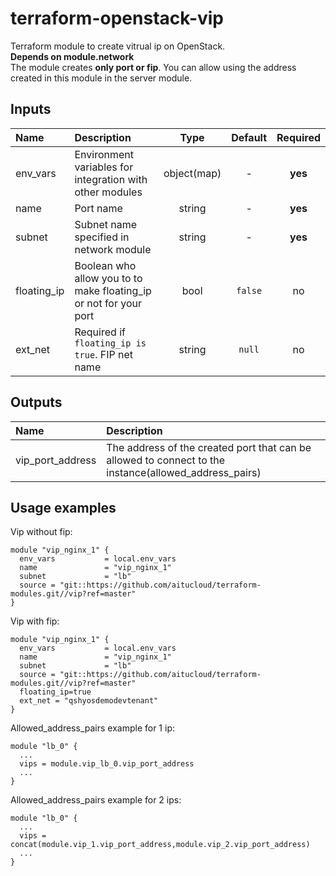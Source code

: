 # terraform-openstack-vip


Terraform module to create vitrual ip on OpenStack.  
**Depends on module.network**  
The module creates **only port or fip**. You can allow using the address created in this module in the server module.  

## Inputs
| Name | Description | Type | Default | Required |
|:-----|:------------|:----:|:-------:|:--------:|
|env_vars  | Environment variables for integration with other modules | object(map) | - | **yes** |
|name  | Port name | string | - | **yes** |
|subnet  | Subnet name specified in network module | string | - | **yes** |
|floating_ip  | Boolean who allow you to to make floating_ip or not for your port | bool | `false` | no |
|ext_net  | Required if `floating_ip is true`. FIP net name  | string |`null` | no |

## Outputs
| Name | Description |
|:-----|:------------|
| vip_port_address | The address of the created port that can be allowed to connect to the instance(allowed_address_pairs) |

## Usage examples
Vip without fip:
```hcl
module "vip_nginx_1" {
  env_vars           = local.env_vars
  name               = "vip_nginx_1"
  subnet             = "lb"
  source = "git::https://github.com/aitucloud/terraform-modules.git//vip?ref=master"
}
```
Vip with fip:
```hcl
module "vip_nginx_1" {
  env_vars           = local.env_vars
  name               = "vip_nginx_1"
  subnet             = "lb"
  source = "git::https://github.com/aitucloud/terraform-modules.git//vip?ref=master"
  floating_ip=true
  ext_net = "qshyosdemodevtenant"
}
```
Allowed_address_pairs example for 1 ip:
```hcl
module "lb_0" {
  ...
  vips = module.vip_lb_0.vip_port_address
  ...
}
```
Allowed_address_pairs example for 2 ips:
```hcl
module "lb_0" {
  ...
  vips = concat(module.vip_1.vip_port_address,module.vip_2.vip_port_address)
  ...
}
```
